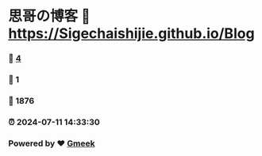 # 思哥の博客 :link: https://Sigechaishijie.github.io/Blog 
### :page_facing_up: [4](https://Sigechaishijie.github.io/Blog/tag.html) 
### :speech_balloon: 1 
### :hibiscus: 1876 
### :alarm_clock: 2024-07-11 14:33:30 
### Powered by :heart: [Gmeek](https://github.com/Meekdai/Gmeek)
